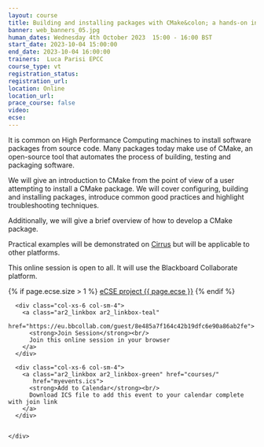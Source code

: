 ```yaml
---
layout: course
title: Building and installing packages with CMake&colon; a hands-on introduction
banner: web_banners_05.jpg
human_dates: Wednesday 4th October 2023  15:00 - 16:00 BST
start_date: 2023-10-04 15:00:00
end_date: 2023-10-04 16:00:00
trainers:  Luca Parisi EPCC
course_type: vt
registration_status:
registration_url:
location: Online
location_url:
prace_course: false
video: 
ecse:
---
```



It is common on High Performance Computing machines to install software packages from source code. Many packages today make use of CMake, an open-source tool that automates the process of building, testing and packaging software.

We will give an introduction to CMake from the point of view of a user attempting to install a CMake package. We will cover configuring, building and installing packages, introduce common good practices and highlight troubleshooting techniques.

Additionally, we will give a brief overview of how to develop a CMake package.

Practical examples will be demonstrated on [Cirrus](https://www.cirrus.ac.uk/) but will be applicable to other platforms.


This online session is open to all. It will use the Blackboard Collaborate platform.

{% if page.ecse.size > 1 %}
<a href="{{ site.baseurl }}/ecse/reports/{{ page.ecse }}">eCSE project {{ page.ecse }}</a>
{% endif %}

<section id="service">


  <div class="row ">	

      <div class="col-xs-6 col-sm-4">
        <a class="ar2_linkbox ar2_linkbox-teal" 
          href="https://eu.bbcollab.com/guest/8e485a7f164c42b19dfc6e90a86ab2fe">
          <strong>Join Session</strong><br/>
          Join this online session in your browser
        </a>
      </div>

      <div class="col-xs-6 col-sm-4">
        <a class="ar2_linkbox ar2_linkbox-green" href="courses/"
           href="myevents.ics">
          <strong>Add to Calendar</strong><br/>
          Download ICS file to add this event to your calendar complete with join link
        </a>
      </div>

											
    </div>


<!--

<h2><a name="video">Video</a></h2>

<div>

<iframe title="Video"  width="560" height="315" src="https://www.youtube.com/embed/p5t1vXPdi5A" frameborder="0" allow="accelerometer; autoplay; encrypted-media; gyroscope; picture-in-picture" allowfullscreen></iframe>

</div>


-->

<!--
<section id="service">

    <div class="row ">	



      <div class="col-xs-6 col-sm-4">
        <a class="ar2_linkbox ar2_linkbox-teal" href="  ">
          <strong>Transcript</strong><br/>
          Download a transcript of the video audio
        </a>
      </div>



      <div class="col-xs-6 col-sm-4">
        <a class="ar2_linkbox ar2_linkbox-green" href="courses/"
           href="Slurm-Job-Submission-2023-07-26.pdf">
          <strong>Slides</strong><br/>
          Download pdf of the presentation.
        </a>
      </div>
										
    </div>



</section>

-->